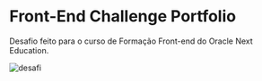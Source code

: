 # Front-End Challenge Portfolio
Desafio feito para o curso de Formação Front-end do Oracle Next Education.

![desafi](https://github.com/luizcarlos001/-Front-End-Challenge-Portf-lio/assets/146375880/b0088957-3efc-4c0d-9646-d951bc3f0497)
